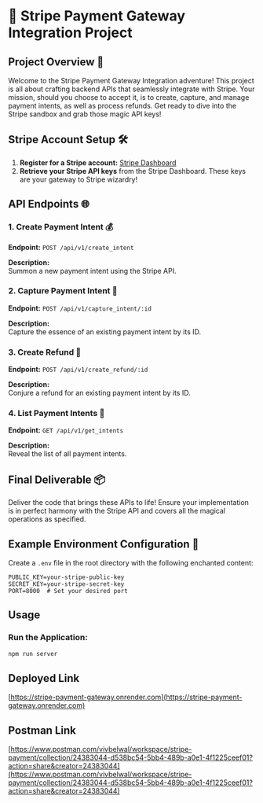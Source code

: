 # 🎉 Stripe Payment Gateway Integration Project

## Project Overview 🚀
Welcome to the Stripe Payment Gateway Integration adventure! This project is all about crafting backend APIs that seamlessly integrate with Stripe. Your mission, should you choose to accept it, is to create, capture, and manage payment intents, as well as process refunds. Get ready to dive into the Stripe sandbox and grab those magic API keys!

## Stripe Account Setup 🛠️
1. **Register for a Stripe account:** [Stripe Dashboard](https://dashboard.stripe.com/register)
2. **Retrieve your Stripe API keys** from the Stripe Dashboard. These keys are your gateway to Stripe wizardry!

## API Endpoints 🌐

### 1. Create Payment Intent 💰
**Endpoint:** `POST /api/v1/create_intent`

**Description:**  
Summon a new payment intent using the Stripe API.

### 2. Capture Payment Intent 🏹
**Endpoint:** `POST /api/v1/capture_intent/:id`

**Description:**  
Capture the essence of an existing payment intent by its ID.

### 3. Create Refund 💸
**Endpoint:** `POST /api/v1/create_refund/:id`

**Description:**  
Conjure a refund for an existing payment intent by its ID.

### 4. List Payment Intents 📜
**Endpoint:** `GET /api/v1/get_intents`

**Description:**  
Reveal the list of all payment intents.

## Final Deliverable 📦
Deliver the code that brings these APIs to life! Ensure your implementation is in perfect harmony with the Stripe API and covers all the magical operations as specified.

## Example Environment Configuration 🔧
Create a `.env` file in the root directory with the following enchanted content:
```env
PUBLIC_KEY=your-stripe-public-key
SECRET_KEY=your-stripe-secret-key
PORT=8000  # Set your desired port
```
## Usage

### Run the Application:
```bash
npm run server
```

## Deployed Link
[https://stripe-payment-gateway.onrender.com](https://stripe-payment-gateway.onrender.com)

## Postman Link
[https://www.postman.com/vivbelwal/workspace/stripe-payment/collection/24383044-d538bc54-5bb4-489b-a0e1-4f1225ceef01?action=share&creator=24383044](https://www.postman.com/vivbelwal/workspace/stripe-payment/collection/24383044-d538bc54-5bb4-489b-a0e1-4f1225ceef01?action=share&creator=24383044)
